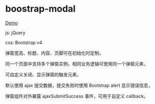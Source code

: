 # boostrap-modal

[Demo](https://vivi-wu.github.io/boostrap-modal/)

js: jQuery

css: Bootstrap v4

弹窗宽高、标题、内容、页脚可在初始化时定制，

同一个页面中支持多个弹窗实例，相同业务逻辑可使用同一个弹窗元素，

可自定义关闭、显示弹窗的触发元素，

默认使用 ajax 提交数据，提交失败时使用 Bootstrap alert 显示错误信息，

弹窗组件对外暴露 ajaxSubmitSuccess 事件，可用于自定义 callback。

